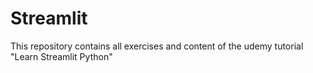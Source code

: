 # Streamlit

This repository contains all exercises and content of the udemy tutorial "Learn Streamlit Python"
